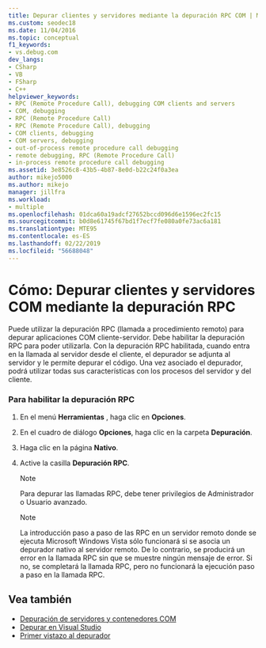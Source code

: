 ```yaml
---
title: Depurar clientes y servidores mediante la depuración RPC COM | Microsoft Docs
ms.custom: seodec18
ms.date: 11/04/2016
ms.topic: conceptual
f1_keywords:
- vs.debug.com
dev_langs:
- CSharp
- VB
- FSharp
- C++
helpviewer_keywords:
- RPC (Remote Procedure Call), debugging COM clients and servers
- COM, debugging
- RPC (Remote Procedure Call)
- RPC (Remote Procedure Call), debugging
- COM clients, debugging
- COM servers, debugging
- out-of-process remote procedure call debugging
- remote debugging, RPC (Remote Procedure Call)
- in-process remote procedure call debugging
ms.assetid: 3e8526c8-43b5-4b87-8e0d-b22c24f0a3ea
author: mikejo5000
ms.author: mikejo
manager: jillfra
ms.workload:
- multiple
ms.openlocfilehash: 01dca60a19adcf27652bccd096d6e1596ec2fc15
ms.sourcegitcommit: b0d8e61745f67bd1f7ecf7fe080a0fe73ac6a181
ms.translationtype: MTE95
ms.contentlocale: es-ES
ms.lasthandoff: 02/22/2019
ms.locfileid: "56688048"
---
```

# <a name="how-to-debug-com-clients-and-servers-using-rpc-debugging"></a>Cómo: Depurar clientes y servidores COM mediante la depuración RPC
Puede utilizar la depuración RPC (llamada a procedimiento remoto) para depurar aplicaciones COM cliente-servidor. Debe habilitar la depuración RPC para poder utilizarla. Con la depuración RPC habilitada, cuando entra en la llamada al servidor desde el cliente, el depurador se adjunta al servidor y le permite depurar el código. Una vez asociado el depurador, podrá utilizar todas sus características con los procesos del servidor y del cliente.

### <a name="to-enable-rpc-debugging"></a>Para habilitar la depuración RPC

1.  En el menú **Herramientas** , haga clic en **Opciones**.

2.  En el cuadro de diálogo **Opciones**, haga clic en la carpeta **Depuración**.

3.  Haga clic en la página **Nativo**.

4.  Active la casilla **Depuración RPC**.

    > [!NOTE]
    >  Para depurar las llamadas RPC, debe tener privilegios de Administrador o Usuario avanzado.

    > [!NOTE]
    >  La introducción paso a paso de las RPC en un servidor remoto donde se ejecuta Microsoft Windows Vista sólo funcionará si se asocia un depurador nativo al servidor remoto. De lo contrario, se producirá un error en la llamada RPC sin que se muestre ningún mensaje de error. Si no, se completará la llamada RPC, pero no funcionará la ejecución paso a paso en la llamada RPC.

## <a name="see-also"></a>Vea también
- [Depuración de servidores y contenedores COM](../debugger/com-server-and-container-debugging.md)
- [Depurar en Visual Studio](../debugger/index.md)
- [Primer vistazo al depurador](../debugger/debugger-feature-tour.md)